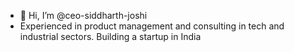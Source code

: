- 👋 Hi, I’m @ceo-siddharth-joshi
- Experienced in product management and consulting in tech and industrial sectors. Building a startup in India
<!---
ceo-siddharth-joshi/ceo-siddharth-joshi is a ✨ special ✨ repository because its `README.md` (this file) appears on your GitHub profile.
You can click the Preview link to take a look at your changes.
--->
